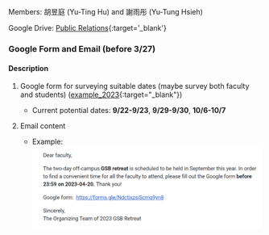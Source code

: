 
Members: 胡昱庭 (Yu-Ting  Hu) and 謝雨彤 (Yu-Tung Hsieh)

Google Drive: [Public Relations](https://drive.google.com/drive/folders/1Ck5u7ps8WYyGMOASCpvzt14xAPH7pndD){:target='_blank'}

### Google Form and Email (before 3/27)

#### Description

1. Google form for surveying suitable dates (maybe survey both faculty and students) ([example_2023](https://docs.google.com/forms/d/13xNKIX3fb0mFbysdHmSrDtq-HpiIt3c46iXFReHKVIo/edit){:target="_blank"})
    * Current potential dates: **9/22-9/23**, **9/29-9/30**, **10/6-10/7**

2. Email content

    - Example:
    ![example](./images/email_example.png)
<!-- * Survey
* Announcement
* Everything related to emails? -->